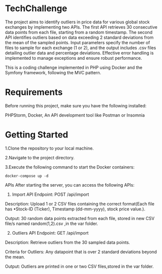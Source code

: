 # TechChallenge
The project aims to identify outliers in price data for various global stock exchanges by implementing two APIs. The first API retrieves 30 consecutive data points from each file, starting from a random timestamp. The second API identifies outliers based on data exceeding 2 standard deviations from the mean of the sampled points. Input parameters specify the number of files to sample for each exchange (1 or 2), and the output includes .csv files detailing outlier data and percentage deviations. Effective error handling is implemented to manage exceptions and ensure robust performance.

This is a coding challenge implemented in PHP using Docker and the Symfony framework, following the MVC pattern.

# Requirements
Before running this project, make sure you have the following installed:

PHPStorm,
Docker,
An API development tool like Postman or Insomnia

# Getting Started
1.Clone the repository to your local machine.

2.Navigate to the project directory.

3.Execute the following command to start the Docker containers:

    docker-compose up -d
APIs
After starting the server, you can access the following APIs:

1. Import API
Endpoint: POST /api/import

Description: Upload 1 or 2 CSV files containing the correct format(Each file has 
•Stock-ID (Ticker), Timestamp (dd-mm-yyyy), stock price value.).

Output: 30 random data points extracted from each file, stored in new CSV file/s named random(1,2).csv ,in the var folder.

2. Outliers API
Endpoint: GET /api/import

Description: Retrieve outliers from the 30 sampled data points.

Criteria for Outliers: Any datapoint that is over 2 standard deviations beyond the mean.

Output: Outliers are printed in one or two CSV files,stored in the var folder.

